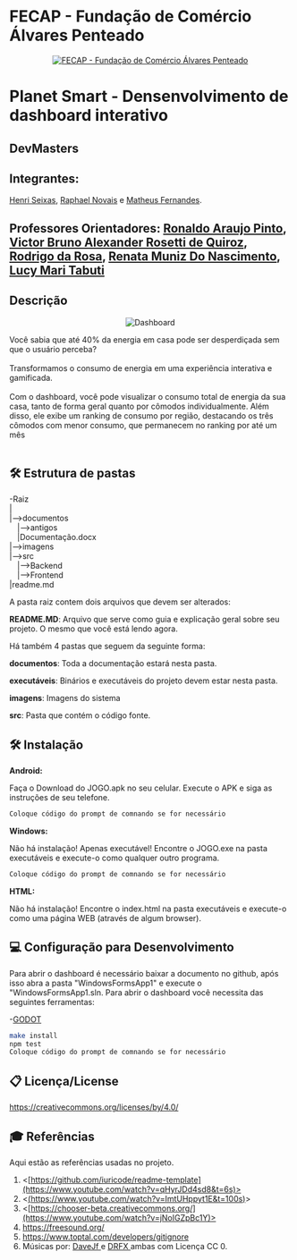 # FECAP - Fundação de Comércio Álvares Penteado

<p align="center">
<a href= "https://www.fecap.br/"><img src="https://encrypted-tbn0.gstatic.com/images?q=tbn:ANd9GcRhZPrRa89Kma0ZZogxm0pi-tCn_TLKeHGVxywp-LXAFGR3B1DPouAJYHgKZGV0XTEf4AE&usqp=CAU" alt="FECAP - Fundação de Comércio Álvares Penteado" border="0"></a>
</p>

# Planet Smart - Densenvolvimento de dashboard interativo

## DevMasters

## Integrantes: 

<a href="" class="no-underline">Henri Seixas</a>, <a href="" class="no-underline">Raphael Novais</a> e <a href="" class="no-underline">Matheus Fernandes</a>.


## Professores Orientadores: <a href="https://www.linkedin.com/in/victorbarq/">Ronaldo Araujo Pinto</a>, <a href="https://www.linkedin.com/in/victorbarq/">Victor Bruno Alexander Rosetti de Quiroz</a>, <a href="https://www.linkedin.com/in/victorbarq/">Rodrigo da Rosa</a>, <a href="https://www.linkedin.com/in/victorbarq/">Renata Muniz Do Nascimento</a>, <a href="https://www.linkedin.com/in/victorbarq/">Lucy Mari Tabuti</a>

## Descrição

<p align="center">
<img src="https://prnt.sc/tyaF0Dui8wUv" alt="Dashboard" border="0">
  
</p>


Você sabia que até 40% da energia em casa pode ser desperdiçada sem que o usuário perceba?
<br><br>
Transformamos o consumo de energia em uma experiência interativa e gamificada.
<br><br>
Com o dashboard, você pode visualizar o consumo total de energia da sua casa, tanto de forma geral quanto por cômodos individualmente. Além disso, ele exibe um ranking de consumo por região, destacando os três cômodos com menor consumo, que permanecem no ranking por até um mês
<br><br>

## 🛠 Estrutura de pastas

-Raiz<br>
|<br>
|-->documentos<br>
  &emsp;|-->antigos<br>
  &emsp;|Documentação.docx<br>
|-->imagens<br>
|-->src<br>
  &emsp;|-->Backend<br>
  &emsp;|-->Frontend<br>
|readme.md<br>

A pasta raiz contem dois arquivos que devem ser alterados:

<b>README.MD</b>: Arquivo que serve como guia e explicação geral sobre seu projeto. O mesmo que você está lendo agora.

Há também 4 pastas que seguem da seguinte forma:

<b>documentos</b>: Toda a documentação estará nesta pasta.

<b>executáveis</b>: Binários e executáveis do projeto devem estar nesta pasta.

<b>imagens</b>: Imagens do sistema

<b>src</b>: Pasta que contém o código fonte.

## 🛠 Instalação

<b>Android:</b>

Faça o Download do JOGO.apk no seu celular.
Execute o APK e siga as instruções de seu telefone.

```sh
Coloque código do prompt de comnando se for necessário
```

<b>Windows:</b>

Não há instalação! Apenas executável!
Encontre o JOGO.exe na pasta executáveis e execute-o como qualquer outro programa.

```sh
Coloque código do prompt de comnando se for necessário
```

<b>HTML:</b>

Não há instalação!
Encontre o index.html na pasta executáveis e execute-o como uma página WEB (através de algum browser).

## 💻 Configuração para Desenvolvimento

Para abrir o dashboard é necessário baixar a documento no github, após isso abra a pasta "WindowsFormsApp1" e execute o "WindowsFormsApp1.sln.
Para abrir o dashboard você necessita das seguintes ferramentas:

-<a href="[https://godotengine.org/download](https://github.com/2025-1-NADS1/B-Projeto1?tab=readme-ov-file)">GODOT</a>

```sh
make install
npm test
Coloque código do prompt de comnando se for necessário
```

## 📋 Licença/License
https://creativecommons.org/licenses/by/4.0/

## 🎓 Referências

Aqui estão as referências usadas no projeto.

1. <[https://github.com/iuricode/readme-template](https://www.youtube.com/watch?v=qHyrJDd4sd8&t=6s)>
2. <[(https://www.youtube.com/watch?v=ImtUHppyt1E&t=100s)](https://www.youtube.com/watch?v=ImtUHppyt1E&t=2s)>
3. <[https://chooser-beta.creativecommons.org/](https://www.youtube.com/watch?v=jNoIGZpBc1Y)>
4. <https://freesound.org/>
5. <https://www.toptal.com/developers/gitignore>
6. Músicas por: <a href="https://freesound.org/people/DaveJf/sounds/616544/"> DaveJf </a> e <a href="https://freesound.org/people/DRFX/sounds/338986/"> DRFX </a> ambas com Licença CC 0.
